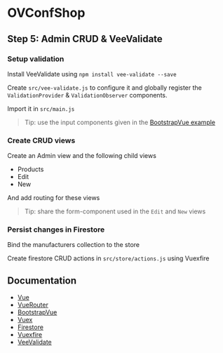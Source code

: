 # OVConfShop

## Step 5: Admin CRUD & VeeValidate

### Setup validation

Install VeeValidate using `npm install vee-validate --save`
 
Create `src/vee-validate.js` to configure it
and globally register the `ValidationProvider` & `ValidationObserver` components.

Import it in `src/main.js`

> Tip: use the input components given in the [BootstrapVue example](https://codesandbox.io/s/validation-components-bootstrapvue-usdwv)

### Create CRUD views

Create an Admin view and the following child views
- Products
- Edit
- New

And add routing for these views

> Tip: share the form-component used in the `Edit` and `New` views

### Persist changes in Firestore

Bind the manufacturers collection to the store

Create firestore CRUD actions in `src/store/actions.js` using Vuexfire

## Documentation
 - [Vue](https://vuejs.org/v2/guide/)
 - [VueRouter](https://router.vuejs.org/guide/)
 - [BootstrapVue](https://bootstrap-vue.js.org/docs)
 - [Vuex](https://vuex.vuejs.org/guide/)
 - [Firestore](https://firebase.google.com/docs/firestore)
 - [Vuexfire](https://vuefire.vuejs.org/vuexfire/)
 - [VeeValidate](https://logaretm.github.io/vee-validate/guide/)
